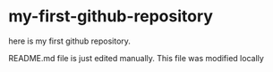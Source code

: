 # my-first-github-repository
here is my first github repository.

README.md file is just edited manually. This file was modified locally
